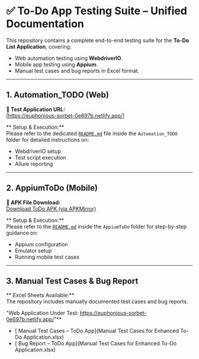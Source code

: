 # ✅ To-Do App Testing Suite – Unified Documentation

This repository contains a complete end-to-end testing suite for the **To-Do List Application**, covering:

- Web automation testing using **WebdriverIO**.
- Mobile app testing using **Appium**.
- Manual test cases and bug reports in Excel format.

---

## 1. Automation_TODO (Web)

**🔗 Test Application URL:**  
[https://euphonious-sorbet-0e697b.netlify.app/]

** Setup & Execution:**  
Please refer to the dedicated [`README.md`](./Automation_TODO/README.md) file inside the `Automation_TODO` folder for detailed instructions on:

- WebdriverIO setup
- Test script execution
- Allure reporting

---

## 2. AppiumToDo (Mobile)

**🔗 APK File Download:**  
[Download ToDo APK (via APKMirror)](https://www.apkmirror.com/apk/doist/todoist-to-do-lists-for-task-management-errands-wear-os/todoist-to-do-lists-for-task-management-errands-wear-os-w11433-release/)

** Setup & Execution:**  
Please refer to the [`README.md`](./AppiumToDo/README.md) inside the `AppiumToDo` folder for step-by-step guidance on:

- Appium configuration
- Emulator setup
- Running mobile test cases

---

##  3. Manual Test Cases & Bug Report

** Excel Sheets Available:**  
The repository includes manually documented test cases and bug reports.

"Web Application Under Test:
https://euphonious-sorbet-0e697b.netlify.app/"**

- [ Manual Test Cases – ToDo App](Manual Test Cases for Enhanced To-Do Application.xlsx)
- [ Bug Report – ToDo App](Manual Test Cases for Enhanced To-Do Application.xlsx)
